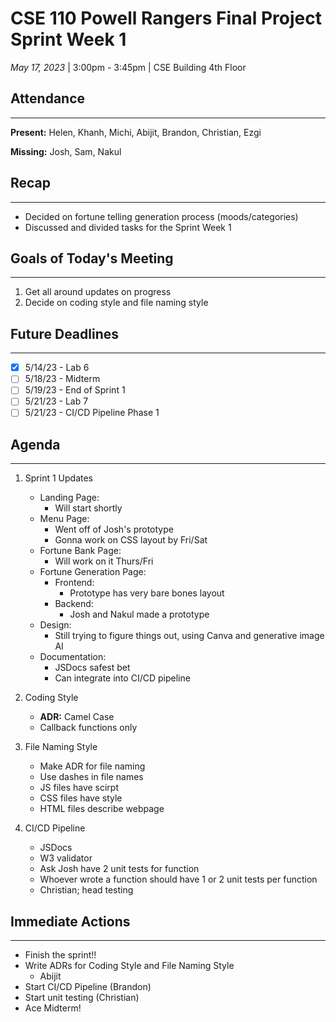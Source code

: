 # CSE 110 Powell Rangers Final Project Sprint Week 1
*May 17, 2023* | 3:00pm - 3:45pm | CSE Building 4th Floor

## Attendance
___
**Present:** Helen, Khanh, Michi, Abijit, Brandon, Christian, Ezgi

**Missing:** Josh, Sam, Nakul

## Recap
___
- Decided on fortune telling generation process (moods/categories)
- Discussed and divided tasks for the Sprint Week 1

## Goals of Today's Meeting
___
1. Get all around updates on progress
2. Decide on coding style and file naming style
## Future Deadlines
____
- [X] 5/14/23 - Lab 6
- [ ] 5/18/23 - Midterm
- [ ] 5/19/23 - End of Sprint 1
- [ ] 5/21/23 - Lab 7
- [ ] 5/21/23 - CI/CD Pipeline Phase 1

## Agenda
___
1. Sprint 1 Updates
   - Landing Page:
     - Will start shortly
   - Menu Page:
     - Went off of Josh's prototype
     - Gonna work on CSS layout by Fri/Sat
   - Fortune Bank Page:
     - Will work on it Thurs/Fri
   - Fortune Generation Page:
     - Frontend:
       - Prototype has very bare bones layout
     - Backend:
       - Josh and Nakul made a prototype
   - Design:
     - Still trying to figure things out, using Canva and generative image AI
   - Documentation:
     - JSDocs safest bet
     - Can integrate into CI/CD pipeline

2. Coding Style
   - **ADR:** Camel Case
   - Callback functions only
3. File Naming Style
   - Make ADR for file naming
   - Use dashes in file names
   - JS files have scirpt
   - CSS files have style
   - HTML files describe webpage
4. CI/CD Pipeline
   - JSDocs
   - W3 validator
   - Ask Josh have 2 unit tests for function
   - Whoever wrote a function should have 1 or 2 unit tests per function
   - Christian; head testing

## Immediate Actions
___
- Finish the sprint!!
- Write ADRs for Coding Style and File Naming Style
  - Abijit
- Start CI/CD Pipeline (Brandon)
- Start unit testing (Christian)
- Ace Midterm!




